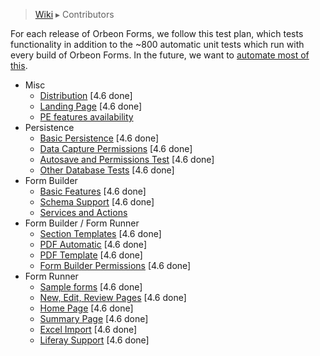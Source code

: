 > [Wiki](Home) ▸ Contributors

For each release of Orbeon Forms, we follow this test plan, which tests functionality in addition to the ~800 automatic unit tests which run with every build of Orbeon Forms. In the future, we want to [automate most of this][1].

- Misc
    - [Distribution](./Contributors-:-Test-Plan-:-Distribution) [4.6 done]
    - [Landing Page](./Contributors-:-Test-Plan-:-Landing-Page) [4.6 done]
    - [PE features availability](./Contributors-:-Test-Plan-:-PE-Features-Availability)
- Persistence
    - [Basic Persistence](./Contributors-:-Test-Plan-:-Basic-Persistence) [4.6 done]
    - [Data Capture Permissions](./Contributors-:-Test-Plan-:-Data-Capture-Permissions) [4.6 done]
    - [Autosave and Permissions Test](./Contributors-:-Test-Plan-:-Autosave-and-Permissions) [4.6 done]
    - [Other Database Tests](./Contributors-:-Test-Plan-:-Other-Database-Tests) [4.6 done]
- Form Builder
    - [Basic Features](./Contributors-:-Test-Plan-:-Basic-Features) [4.6 done]
    - [Schema Support](./Contributors-:-Test-Plan-:-Schema-Support) [4.6 done]
    - [Services and Actions](./Contributors-:-Test-Plan-:-Services-and-Actions)
- Form Builder / Form Runner
    - [Section Templates](./Contributors-:-Test-Plan-:-Section-Templates) [4.6 done]
    - [PDF Automatic](./Contributors-:-Test-Plan-:-PDF-Automatic) [4.6 done]
    - [PDF Template](./Contributors-:-Test-Plan-:-PDF-Template) [4.6 done]
    - [Form Builder Permissions](./Contributors-:-Test-Plan-:-Form-Builder-Permissions) [4.6 done]
- Form Runner
    - [Sample forms](./Contributors-:-Test-Plan-:-Sample-Forms) [4.6 done]
    - [New, Edit, Review Pages](./Contributors-:-Test-Plan-:-New-Edit-Review-Pages) [4.6 done]
    - [Home Page](./Contributors-:-Test-Plan-:-Home-Page) [4.6 done]
    - [Summary Page](./Contributors-:-Test-Plan-:-Summary-Page) [4.6 done]
    - [Excel Import](./Contributors-:-Test-Plan-:-Excel-Import) [4.6 done]
    - [Liferay Support](./Contributors-:-Test-Plan-:-Liferay-Support) [4.6 done]

[1]: https://github.com/orbeon/orbeon-forms/issues/227